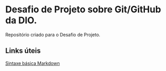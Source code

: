 # Desafio de Projeto sobre Git/GitHub da DIO.
Repositório criado para o Desafio de Projeto.

## Links úteis
[Sintaxe básica Markdown](https://www.markdownguide.org/basic-syntax/)
